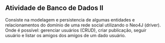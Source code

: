 ## Atividade de Banco de Dados II

Consiste na modelagem e persistencia de algumas entidades e relacionamentos do domínio de uma rede social utilizando o Neo4J (driver). Onde é possível: gerenciar usuários (CRUD), criar publicação, seguir usuário e listar os amigos dos amigos de um dado usuário.
